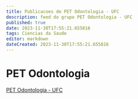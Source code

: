 ```yaml
---
title: Publicacoes de PET Odontologia - UFC
description: feed do grupo PET Odontologia - UFC
published: true
date: 2023-11-30T17:55:21.655816
tags: Ciencias da Saude
editor: markdown
dateCreated: 2023-11-30T17:55:21.655816
---
```


# PET Odontologia
[PET Odontologia - UFC](/grupo/164PETOdontologiaUFC.md)